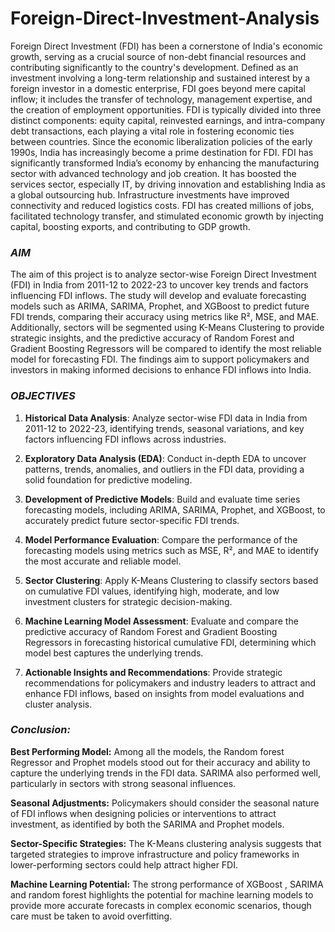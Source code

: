 # Foreign-Direct-Investment-Analysis

Foreign Direct Investment (FDI) has been a cornerstone of India's economic growth, serving as a crucial source of non-debt financial resources and contributing significantly to the country's development. Defined as an investment involving a long-term relationship and sustained interest by a foreign investor in a domestic enterprise, FDI goes beyond mere capital inflow; it includes the transfer of technology, management expertise, and the creation of employment opportunities. FDI is typically divided into three distinct components: equity capital, reinvested earnings, and intra-company debt transactions, each playing a vital role in fostering economic ties between countries. Since the economic liberalization policies of the early 1990s, India has increasingly become a prime destination for FDI. FDI has significantly transformed India’s economy by enhancing the manufacturing sector with advanced technology and job creation. It has boosted the services sector, especially IT, by driving innovation and establishing India as a global outsourcing hub. Infrastructure investments have improved connectivity and reduced logistics costs. FDI has created millions of jobs, facilitated technology transfer, and stimulated economic growth by injecting capital, boosting exports, and contributing to GDP growth.


### *AIM*

The aim of this project is to analyze sector-wise Foreign Direct Investment (FDI) in India from 2011-12 to 2022-23 to uncover key trends and factors influencing FDI inflows. The study will develop and evaluate forecasting models such as ARIMA, SARIMA, Prophet, and XGBoost to predict future FDI trends, comparing their accuracy using metrics like R², MSE, and MAE. Additionally, sectors will be segmented using K-Means Clustering to provide strategic insights, and the predictive accuracy of Random Forest and Gradient Boosting Regressors will be compared to identify the most reliable model for forecasting FDI. The findings aim to support policymakers and investors in making informed decisions to enhance FDI inflows into India.

### *OBJECTIVES*

1. **Historical Data Analysis**: Analyze sector-wise FDI data in India from 2011-12 to 2022-23, identifying trends, seasonal variations, and key factors influencing FDI inflows across industries.

2. **Exploratory Data Analysis (EDA)**: Conduct in-depth EDA to uncover patterns, trends, anomalies, and outliers in the FDI data, providing a solid foundation for predictive modeling.

3. **Development of Predictive Models**: Build and evaluate time series forecasting models, including ARIMA, SARIMA, Prophet, and XGBoost, to accurately predict future sector-specific FDI trends.

4. **Model Performance Evaluation**: Compare the performance of the forecasting models using metrics such as MSE, R², and MAE to identify the most accurate and reliable model.

5. **Sector Clustering**: Apply K-Means Clustering to classify sectors based on cumulative FDI values, identifying high, moderate, and low investment clusters for strategic decision-making.

6. **Machine Learning Model Assessment**: Evaluate and compare the predictive accuracy of Random Forest and Gradient Boosting Regressors in forecasting historical cumulative FDI, determining which model best captures the underlying trends.
7. **Actionable Insights and Recommendations**: Provide strategic recommendations for policymakers and industry leaders to attract and enhance FDI inflows, based on insights from model evaluations and cluster analysis.

### *Conclusion:*

**Best Performing Model:** Among all the models, the Random forest Regressor and Prophet models stood out for their accuracy and ability to capture the underlying trends in the FDI data. SARIMA also performed well, particularly in sectors with strong seasonal influences.

**Seasonal Adjustments:** Policymakers should consider the seasonal nature of FDI inflows when designing policies or interventions to attract investment, as identified by both the SARIMA and Prophet models.

**Sector-Specific Strategies:** The K-Means clustering analysis suggests that targeted strategies to improve infrastructure and policy frameworks in lower-performing sectors could help attract higher FDI.

**Machine Learning Potential:** The strong performance of XGBoost , SARIMA and random forest highlights the potential for machine learning models to provide more accurate forecasts in complex economic scenarios, though care must be taken to avoid overfitting.
